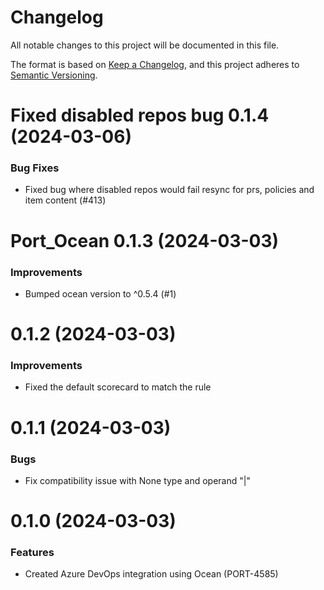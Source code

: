 # Changelog

All notable changes to this project will be documented in this file.

The format is based on [Keep a Changelog](https://keepachangelog.com/en/1.0.0/),
and this project adheres to [Semantic Versioning](https://semver.org/spec/v2.0.0.html).

<!-- towncrier release notes start -->

# Fixed disabled repos bug 0.1.4 (2024-03-06)

### Bug Fixes

- Fixed bug where disabled repos would fail resync for prs, policies and item content (#413)


# Port_Ocean 0.1.3 (2024-03-03)

### Improvements

- Bumped ocean version to ^0.5.4 (#1)


# 0.1.2 (2024-03-03)

### Improvements
- Fixed the default scorecard to match the rule

# 0.1.1 (2024-03-03)

### Bugs

- Fix compatibility issue with None type and operand "|"

# 0.1.0 (2024-03-03)

### Features

- Created Azure DevOps integration using Ocean (PORT-4585)

